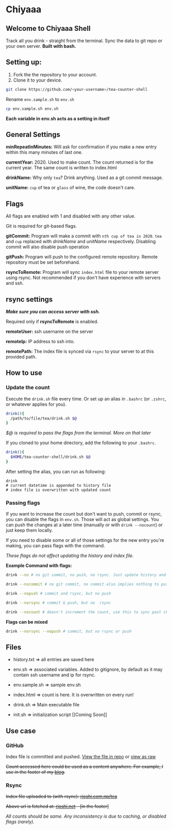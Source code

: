 # Chiyaaa

## Welcome to Chiyaaa Shell

Track all you drink - straight from the terminal. Sync the data to git repo or your own server. **Built with bash.**

## Setting up:

1. Fork the the repository to your account.
2. Clone it to your device.

```bash
git clone https://github.com/<your-username>/tea-counter-shell
```

Rename `env.sample.sh` to `env.sh`

```bash
cp env.sample.sh env.sh
```

**Each variable in env.sh acts as a setting in itself**

## General Settings

**minRepeatInMinutes:** Will ask for confirmation if you make a new entry within this many minutes of last one.

**currentYear:** 2020. Used to make count. The count returned is for the current year. The same count is written to index.html

**drinkName:** Why only `tea`? Drink anything. Used as a git commit message.

**unitName:** `cup` of tea or `glass` of wine, the code doesn't care.

## Flags

All flags are enabled with 1 and disabled with any other value.

Git is required for git-based flags.

**gitCommit:** Program will make a commit with `nth cup of tea in 2020`. `tea` and `cup` replaced with _drinkName_ and _unitName_ respectively. Disabling commit will also disable push operation

**gitPush:** Program will push to the configured remote repository. Remote repository must be set beforehand.

**rsyncToRemote:** Program will sync `index.html` file to your remote server using rsync. Not recommended if you don't have experience with servers and ssh.

## rsync settings

***Make sure you can access server with ssh.***

Required only if **rsyncToRemote** is enabled.

**remoteUser:** ssh username on the server

**remoteIp:** IP address to ssh into.

**remotePath:** The index file is synced via `rsync` to your server to at this provided path.

## How to use

### Update the count

Execute the `drink.sh` file every time. Or set up an alias in `.bashrc` (or `.zshrc`, or whatever applies for you).

```bash
drink(){
  /path/to/file/tea/drink.sh $@
}
```

_\$@ is required to pass the flags from the terminal. More on that later_

If you cloned to your home directory, add the following to your `.bashrc`.

```bash
drink(){
  $HOME/tea-counter-shell/drink.sh $@
}
```

After setting the alias, you can run as following:

```
drink
# current datetime is appended to history file
# index file is overwritten with updated count
```

### Passing flags

If you want to increase the count but don't want to push, commit or rsync, you can disable the flags in `env.sh`. Those will act as global settings. You can push the changes at a later time (manually or with `drink --nocount`) or just keep them locally.

If you need to disable some or all of those settings for the new entry you're making, you can pass flags with the command.

_These flags do not affect updating the history and index file._

**Example Command with flags:**

```bash
drink --no # no git commit, no push, no rsync. Just update history and index
```

```bash
drink --nocommit # no git commit, no commit also implies nothing to push
```

```bash
drink --nopush # commit and rsync, but no push
```

```bash
drink --norsync # commit & push, but no  rsync
```

```bash
drink --nocount # doesn't increment the count, use this to sync past changes without a new entry
```

**Flags can be mixed**

```bash
drink --norsync --nopush # commit, but no rsync or push
```

## Files

- history.txt => all entries are saved here

- env.sh => associated variables. Added to gitignore, by default as it may contain ssh username and ip for rsync.

- env.sample.sh => sample env.sh

- index.html => count is here. It is overwritten on every run!

- drink.sh => Main executable file

- init.sh => initialization script [[Coming Soon]]

## Use case

### GitHub

Index file is committed and pushed. [View the file in repo](https://github.com/therj/tea-counter-shell/blob/master/index.html) or [view as raw](https://github.com/therj/tea-counter-shell/blob/master/index.html?raw=true)

~~Count accessed here could be used as a content anywhere. For example, I use in the footer of my [blog](https://rjoshi.net).~~

### Rsync

~~Index file uploaded to (with rsync): [rjoshi.com.np/tea](https://rjoshi.com.np/tea/)~~

~~Above url is fetched at: [rjoshi.net](https://rjoshi.net) - [in the footer]~~

_All counts should be same. Any inconsistency is due to caching, or disabled flags (rarely)._
